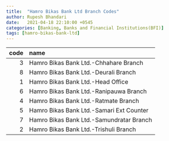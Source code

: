 ```yaml
---
title:  "Hamro Bikas Bank Ltd Branch Codes"
author: Rupesh Bhandari
date:   2021-04-18 22:10:00 +0545
categories: [Banking, Banks and Financial Institutions(BFI)]
tags: [hamro-bikas-bank-ltd]
---
```


|   code | name                                     |
|-------:|:-----------------------------------------|
|      3 | Hamro Bikas Bank Ltd.-Chhahare Branch    |
|      8 | Hamro Bikas Bank Ltd.-Deurali Branch     |
|      1 | Hamro Bikas Bank Ltd.-Head Office        |
|      6 | Hamro Bikas Bank Ltd.-Ranipauwa Branch   |
|      4 | Hamro Bikas Bank Ltd.-Ratmate Branch     |
|      5 | Hamro Bikas Bank Ltd.-Samari Ext Counter |
|      7 | Hamro Bikas Bank Ltd.-Samundratar Branch |
|      2 | Hamro Bikas Bank Ltd.-Trishuli Branch    |